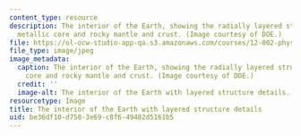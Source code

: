 ```yaml
---
content_type: resource
description: The interior of the Earth, showing the radially layered structure of
  metallic core and rocky mantle and crust. (Image courtesy of DOE.)
file: https://ol-ocw-studio-app-qa.s3.amazonaws.com/courses/12-002-physics-and-chemistry-of-the-terrestrial-planets-fall-2008/be36df10d7583e69c8f649482d5161b5_12-002f08-th.jpg
file_type: image/jpeg
image_metadata:
  caption: The interior of the Earth, showing the radially layered structure of metallic
    core and rocky mantle and crust. (Image courtesy of DOE.)
  credit: ''
  image-alt: The interior of the Earth with layered structure details.
resourcetype: Image
title: The interior of the Earth with layered structure details
uid: be36df10-d758-3e69-c8f6-49482d5161b5
---
```

